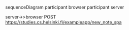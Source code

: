 sequenceDiagram
participant browser
participant server

server->>browser POST https://studies.cs.helsinki.fi/exampleapp/new_note_spa